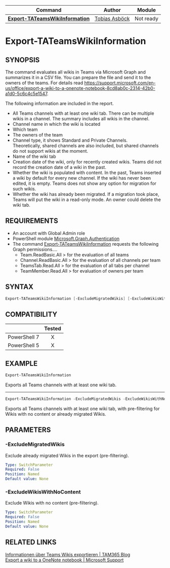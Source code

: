 | Command                                                      | Author       | Module                                                |
| ------------------------------------------------------------ | ------------ | ----------------------------------------------------- |
| **[Export-TATeamsWikiInformation](/Commands/Export-TATeamsWikiInformation.ps1)** | [Tobias Asböck](https://www.linkedin.com/in/tobiasasboeck/) | Not ready |
# Export-TATeamsWikiInformation

## SYNOPSIS
The command evaluates all wikis in Teams via Microsoft Graph and summarizes it in a CSV file. You can prepare the file and send it to the owners of the teams. 
For details read https://support.microsoft.com/en-us/office/export-a-wiki-to-a-onenote-notebook-8cd8ab0c-2314-42b0-a1d0-5c6c4c5e1547.   

The following information are included in the report.  

- All Teams channels with at least one wiki tab. There can be multiple wikis in a channel. The summary includes all wikis in the channel.
- Channel name in which the wiki is located
- Which team 
- The owners of the team
- Channel type, it shows Standard and Private Channels.   
Theoretically, shared channels are also included, but shared channels do not support wikis at the moment.
- Name of the wiki tab
- Creation date of the wiki, only for recently created wikis. Teams did not record the creation date of a wiki in the past.
- Whether the wiki is populated with content. In the past, Teams inserted a wiki by default for every new channel. If the wiki has never been edited, it is empty. Teams does not show any option for migration for such wikis. 
- Whether the wiki has already been migrated. If a migration took place, Teams will put the wiki in a read-only mode. An owner could delete the wiki tab.  

## REQUIREMENTS
- An account with Global Admin role 
- PowerShell module [Microsoft.Graph.Authentication](https://www.powershellgallery.com/packages/Microsoft.Graph.Authentication) 
- The command [Export-TATeamsWikiInformation](/Commands/Export-TATeamsWikiInformation.ps1) requests the following Graph permissions....  
  - Team.ReadBasic.All > for the evaluation of all teams
  - Channel.ReadBasic.All > for the evaluation of all channels per team
  - TeamsTab.Read.All > for the evaluation of all tabs per channel
  - TeamMember.Read.All > for evaluation of owners per team


## SYNTAX

```powershell
Export-TATeamsWikiInformation [-ExcludeMigratedWikis] [-ExcludeWikisWithNoContent]  
```

## COMPATIBILITY
|              | Tested |
| :----------: | :----: |
| PowerShell 7 |   X    |
| PowerShell 5 |   X    |

## EXAMPLE
```powershell
Export-TATeamsWikiInformation
```  
Exports all Teams channels with at least one wiki tab.   
___

```powershell
Export-TATeamsWikiInformation -ExcludeMigratedWikis -ExcludeWikisWithNoContent
```  
Exports all Teams channels with at least one wiki tab, with pre-filtering for Wikis with no content or already migrated Wikis.

## PARAMETERS

### -ExcludeMigratedWikis
Exclude already migrated Wikis in the export (pre-filtering).

```yaml
Type: SwitchParameter
Required: False
Position: Named
Default value: None
```
### -ExcludeWikisWithNoContent
Exclude Wikis with no content (pre-filtering).

```yaml
Type: SwitchParameter
Required: False
Position: Named
Default value: None
```

## RELATED LINKS

[Informationen über Teams Wikis exportieren | TAM365 Blog](https://blog.topedia.com/?p=23159)   
[Export a wiki to a OneNote notebook | Microsoft Support](https://support.microsoft.com/en-us/office/export-a-wiki-to-a-onenote-notebook-8cd8ab0c-2314-42b0-a1d0-5c6c4c5e1547)